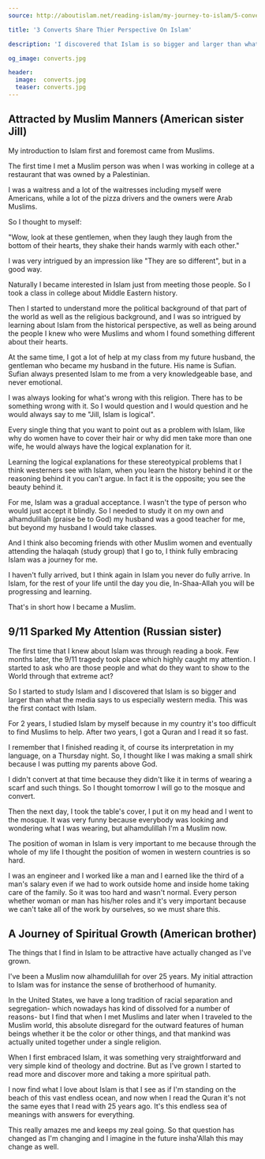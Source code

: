 ```yaml
---
source: http://aboutislam.net/reading-islam/my-journey-to-islam/5-converts-stories-may-change-your-perception-of-islam/

title: '3 Converts Share Thier Perspective On Islam'

description: 'I discovered that Islam is so bigger and larger than what the media says to us especially western media. So this was the first contact with Islam.'

og_image: converts.jpg

header:
  image:  converts.jpg
  teaser: converts.jpg
---
```



## Attracted by Muslim Manners (American sister Jill)

My introduction to Islam first and foremost came from Muslims.

The first time I met a Muslim person was when I was working in college at a
restaurant that was owned by a Palestinian.

I was a waitress and a lot of the waitresses including myself were Americans,
while a lot of the pizza drivers and the owners were Arab Muslims.

So I thought to myself:

"Wow, look at these gentlemen, when they laugh they laugh from the bottom of
their hearts, they shake their hands warmly with each other."

I was very intrigued by an impression like "They are so different", but in a good way.

Naturally I became interested in Islam just from meeting those people. So I took a class in college about Middle Eastern history.

Then I started to understand more the political background of that part of the
world as well as the religious background, and I was so intrigued by learning
about Islam from the historical perspective, as well as being around the
people I knew who were Muslims and whom I found something different about
their hearts.

At the same time, I got a lot of help at my class from my future husband, the
gentleman who became my husband in the future. His name is Sufian. Sufian
always presented Islam to me from a very knowledgeable base, and never emotional.

I was always looking for what's wrong with this religion. There has to be
something wrong with it. So I would question and I would question and he would
always say to me "Jill, Islam is logical".

Every single thing that you want to point out as a problem with Islam, like
why do women have to cover their hair or why did men take more than one wife, he would always have the logical
explanation for it.

Learning the logical explanations for these stereotypical problems that I
think westerners see with Islam, when you learn the history behind it or the
reasoning behind it you can't argue. In fact it is the opposite; you see the beauty behind it.

For me, Islam was a gradual acceptance. I wasn't the type of person who would
just accept it blindly. So I needed to study it on my own and alhamdulillah
(praise be to God) my husband was a good teacher for me, but beyond my husband
I would take classes.

And I think also becoming friends with other Muslim women and eventually
attending the halaqah (study group) that I go to, I think fully embracing Islam was a
journey for me.

I haven't fully arrived, but I think again in Islam you never do fully arrive.
In Islam, for the rest of your life until the day you die, In-Shaa-Allah you
will be progressing and learning.

That's in short how I became a Muslim.


## 9/11 Sparked My Attention (Russian sister)

The first time that I knew about Islam was through 
reading a book. Few months later, the 9/11 tragedy took place
which highly caught my attention. I started to ask who are those people and
what do they want to show to the World through that extreme act?

So I started to study Islam and I discovered that Islam is so
bigger and larger than what the media says to us especially western media.
This was the first contact with Islam.

For 2 years, I studied Islam by myself because in my country it's too
difficult to find Muslims to help. After two years, I got a Quran and I read it so fast.

I remember that I finished reading it, of course its interpretation in my
language, on a Thursday night. So, I thought like I was making a small shirk
because I was putting my parents above God.

I didn't convert at that time because they didn't like it in terms of wearing
a scarf and such things. So I thought tomorrow I will go to the mosque and convert.

Then the next day, I took the table's cover, I put it on my head and I went to
the mosque. It was very funny because everybody was looking and wondering what
I was wearing, but alhamdulillah I'm a Muslim now.

The position of woman in Islam is very important to me because through the
whole of my life I thought the position of women in western
countries is so hard.

I was an engineer and I worked like a man and I earned like the third of a
man's salary even if we had to work outside home and inside home taking care
of the family. So it was too hard and wasn't normal. Every person whether
woman or man has his/her roles and it's very important because we can't take
all of the work by ourselves, so we must share this.


## A Journey of Spiritual Growth (American brother)

The things that I find in Islam to be attractive have actually changed as I've grown.

I've been a Muslim now alhamdulillah for over 25 years. My initial attraction
to Islam was for instance the sense of brotherhood of humanity.

In the United States, we have a long tradition of 
racial separation and segregation- which nowadays has kind of
dissolved for a number of reasons- but I find that when I met Muslims and
later when I traveled to the Muslim world, this absolute disregard for the
outward features of human beings whether it be the color or other things, and
that mankind was actually united together under a single religion.

When I first embraced Islam, it was something very straightforward and very
simple kind of theology and doctrine. But as I've grown I started to read more
and discover more and taking a more spiritual path.

I now find what I love about Islam is that I see as if I'm standing on the
beach of this vast endless ocean, and now when I read the Quran it's not the
same eyes that I read with 25 years ago. It's this endless sea of meanings
with answers for everything.

This really amazes me and keeps my zeal going. So that question has changed as
I'm changing and I imagine in the future insha'Allah this may change as well.

